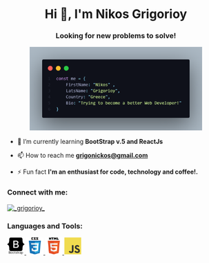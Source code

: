 <h1 align="center">Hi 👋, I'm Nikos Grigorioy</h1>
<h3 align="center">Looking for new problems to solve!</h3>
<p align="center">
  <img alt="My_GitHub_Profile" src="https://github.com/nikosgrigo/nikosgrigo/blob/main/Image_for_GitHub_Profile.png" width="400">
</p>

- 🌱 I’m currently learning **BootStrap v.5 and ReactJs**

- 📫 How to reach me **grigonickos@gmail.com**

- ⚡ Fun fact **I'm an enthusiast for code, technology and coffee!.**

<h3 align="left">Connect with me:</h3>
<p align="left">
<a href="https://instagram.com/_grigorioy_" target="blank"><img align="center" src="https://raw.githubusercontent.com/rahuldkjain/github-profile-readme-generator/master/src/images/icons/Social/instagram.svg" alt="_grigorioy_" height="30" width="40" /></a>
</p>

<h3 align="left">Languages and Tools:</h3>
<p align="left"> <a href="https://getbootstrap.com" target="_blank" rel="noreferrer"> <img src="https://raw.githubusercontent.com/devicons/devicon/master/icons/bootstrap/bootstrap-plain-wordmark.svg" alt="bootstrap" width="40" height="40"/> </a> <a href="https://www.w3schools.com/css/" target="_blank" rel="noreferrer"> <img src="https://raw.githubusercontent.com/devicons/devicon/master/icons/css3/css3-original-wordmark.svg" alt="css3" width="40" height="40"/> </a> <a href="https://www.w3.org/html/" target="_blank" rel="noreferrer"> <img src="https://raw.githubusercontent.com/devicons/devicon/master/icons/html5/html5-original-wordmark.svg" alt="html5" width="40" height="40"/> </a> <a href="https://developer.mozilla.org/en-US/docs/Web/JavaScript" target="_blank" rel="noreferrer"> <img src="https://raw.githubusercontent.com/devicons/devicon/master/icons/javascript/javascript-original.svg" alt="javascript" width="40" height="40"/> </a> </p>
